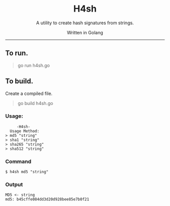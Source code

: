 <h1 align="center">H4sh</h1>
<p align="center">A utility to create hash signatures from strings.</p>
<p align="center">Written in Golang</p>

---

## To run.
> go run h4sh.go
## To build.
Create a compiled file.
> go build h4sh.go

### Usage:
``` 
     -H4sh-
  Usage Method:
> md5 "string"
> sha1 "string"
> sha265 "string"
> sha512 "string"
```
### Command
`$ h4sh md5 "string"`
### Output
```
MD5 <- string
md5: b45cffe084dd3d20d928bee85e7b0f21
```
